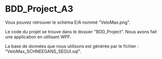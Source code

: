 # BDD_Project_A3

Vous pouvez retrouver le schéma E/A nommé "VeloMax.png".


Le code du projet se trouve dans le dossier "BDD_Project"\. Nous avons fait une application en utilisant WPF.


La base de données que nous utilisons est générée par le fichier : "VeloMax_SCHNEEGANS_SEGUI.sql".
